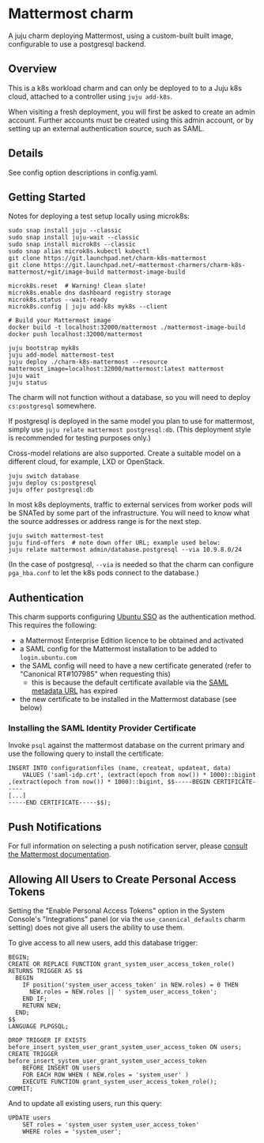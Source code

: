 # Mattermost charm

A juju charm deploying Mattermost, using a custom-built built image,
configurable to use a postgresql backend.

## Overview

This is a k8s workload charm and can only be deployed to to a Juju k8s
cloud, attached to a controller using `juju add-k8s`.

When visiting a fresh deployment, you will first be asked to create an admin
account.  Further accounts must be created using this admin account, or by
setting up an external authentication source, such as SAML.


## Details

See config option descriptions in config.yaml.

## Getting Started

Notes for deploying a test setup locally using microk8s:

    sudo snap install juju --classic
    sudo snap install juju-wait --classic
    sudo snap install microk8s --classic
    sudo snap alias microk8s.kubectl kubectl
    git clone https://git.launchpad.net/charm-k8s-mattermost
    git clone https://git.launchpad.net/~mattermost-charmers/charm-k8s-mattermost/+git/image-build mattermost-image-build

    microk8s.reset  # Warning! Clean slate!
    microk8s.enable dns dashboard registry storage
    microk8s.status --wait-ready
    microk8s.config | juju add-k8s myk8s --client

    # Build your Mattermost image
    docker build -t localhost:32000/mattermost ./mattermost-image-build
    docker push localhost:32000/mattermost
    
    juju bootstrap myk8s
    juju add-model mattermost-test
    juju deploy ./charm-k8s-mattermost --resource mattermost_image=localhost:32000/mattermost:latest mattermost
    juju wait
    juju status

The charm will not function without a database, so you will need to
deploy `cs:postgresql` somewhere.

If postgresql is deployed in the same model you plan to use for
mattermost, simply use `juju relate mattermost postgresql:db`.  (This
deployment style is recommended for testing purposes only.)

Cross-model relations are also supported.  Create a suitable model on
a different cloud, for example, LXD or OpenStack.

    juju switch database
    juju deploy cs:postgresql
    juju offer postgresql:db

In most k8s deployments, traffic to external services from worker pods
will be SNATed by some part of the infrastructure.  You will need to
know what the source addresses or address range is for the next step.

    juju switch mattermost-test
    juju find-offers  # note down offer URL; example used below:
    juju relate mattermost admin/database.postgresql --via 10.9.8.0/24

(In the case of postgresql, `--via` is needed so that the charm can
configure `pga_hba.conf` to let the k8s pods connect to the database.)

## Authentication

This charm supports configuring [Ubuntu SSO](https://login.ubuntu.com)
as the authentication method.  This requires the following:

 * a Mattermost Enterprise Edition licence to be obtained and activated
 * a SAML config for the Mattermost installation to be added to `login.ubuntu.com`
 * the SAML config will need to have a new certificate generated (refer to "Canonical RT#107985" when requesting this)
    * this is because the default certificate available via the [SAML metadata URL](https://login.ubuntu.com/+saml/metadata) has expired
 * the new certificate to be installed in the Mattermost database (see below)

### Installing the SAML Identity Provider Certificate

Invoke `psql` against the mattermost database on the current primary
and use the following query to install the certificate:

    INSERT INTO configurationfiles (name, createat, updateat, data)
        VALUES ('saml-idp.crt', (extract(epoch from now()) * 1000)::bigint ,(extract(epoch from now()) * 1000)::bigint, $$-----BEGIN CERTIFICATE-----
    [...]
    -----END CERTIFICATE-----$$);

## Push Notifications

For full information on selecting a push notification server, please
[consult the Mattermost documentation](https://docs.mattermost.com/administration/config-settings.html#push-notification-server).

## Allowing All Users to Create Personal Access Tokens

Setting the "Enable Personal Access Tokens" option in the System
Console's "Integrations" panel (or via the `use_canonical_defaults`
charm setting) does not give all users the ability to use them.

To give access to all new users, add this database trigger:

    BEGIN;
    CREATE OR REPLACE FUNCTION grant_system_user_access_token_role() RETURNS TRIGGER AS $$
      BEGIN
        IF position('system_user_access_token' in NEW.roles) = 0 THEN
          NEW.roles = NEW.roles || ' system_user_access_token';
        END IF;
        RETURN NEW;
      END;
    $$
    LANGUAGE PLPGSQL;

    DROP TRIGGER IF EXISTS before_insert_system_user_grant_system_user_access_token ON users;
    CREATE TRIGGER before_insert_system_user_grant_system_user_access_token
        BEFORE INSERT ON users
        FOR EACH ROW WHEN ( NEW.roles = 'system_user' )
        EXECUTE FUNCTION grant_system_user_access_token_role();
    COMMIT;

And to update all existing users, run this query:

    UPDATE users
        SET roles = 'system_user system_user_access_token'
        WHERE roles = 'system_user';
